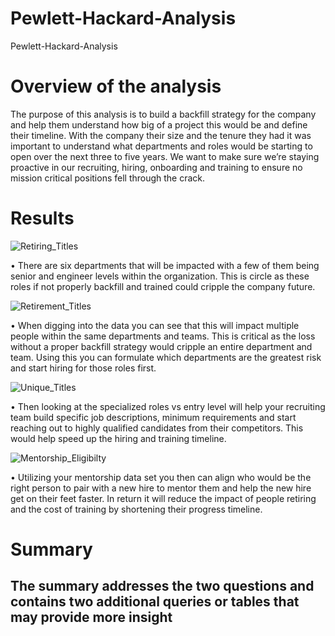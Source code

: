 # Pewlett-Hackard-Analysis
Pewlett-Hackard-Analysis

# Overview of the analysis

The purpose of this analysis is to build a backfill strategy for the company and help them understand how big of a project this would be and define their timeline. With the company their size and the tenure they had it was important to understand what departments and roles would be starting to open over the next three to five years. We want to make sure we’re staying proactive in our recruiting, hiring, onboarding and training to ensure no mission critical positions fell through the crack.

# Results

![Retiring_Titles](https://user-images.githubusercontent.com/101777677/167750491-32e975ab-116a-4c0f-80d8-f8cd06684e33.PNG)

•	There are six departments that will be impacted with a few of them being senior and engineer levels within the organization. This is circle as these roles if not properly backfill and trained could cripple the company future.

![Retirement_Titles](https://user-images.githubusercontent.com/101777677/167750588-635b6fa7-e737-4da4-882e-69b58ec913c0.PNG)

•	When digging into the data you can see that this will impact multiple people within the same departments and teams. This is critical as the loss without a proper backfill strategy would cripple an entire department and team. Using this you can formulate which departments are the greatest risk and start hiring for those roles first.

![Unique_Titles](https://user-images.githubusercontent.com/101777677/167750633-09c777bc-095d-45e6-b575-0340e082b265.PNG)

•	Then looking at the specialized roles vs entry level will help your recruiting team build specific job descriptions, minimum requirements and start reaching out to highly qualified candidates from their competitors. This would help speed up the hiring and training timeline.

![Mentorship_Eligibilty](https://user-images.githubusercontent.com/101777677/167750666-de3b65f2-ae17-4212-927f-ccbdf8cf8db8.PNG)

•	Utilizing your mentorship data set you then can align who would be the right person to pair with a new hire to mentor them and help the new hire get on their feet faster. In return it will reduce the impact of people retiring and the cost of training by shortening their progress timeline.

# Summary

## The summary addresses the two questions and contains two additional queries or tables that may provide more insight
